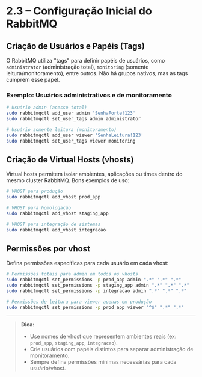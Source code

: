 # 2.3 – Configuração Inicial do RabbitMQ

## Criação de Usuários e Papéis (Tags)

O RabbitMQ utiliza "tags" para definir papéis de usuários, como `administrator` (administração total), `monitoring` (somente leitura/monitoramento), entre outros. Não há grupos nativos, mas as tags cumprem esse papel.

### Exemplo: Usuários administrativos e de monitoramento
```bash
# Usuário admin (acesso total)
sudo rabbitmqctl add_user admin 'SenhaForte!123'
sudo rabbitmqctl set_user_tags admin administrator

# Usuário somente leitura (monitoramento)
sudo rabbitmqctl add_user viewer 'SenhaLeitura!123'
sudo rabbitmqctl set_user_tags viewer monitoring
```

## Criação de Virtual Hosts (vhosts)

Virtual hosts permitem isolar ambientes, aplicações ou times dentro do mesmo cluster RabbitMQ. Bons exemplos de uso:

```bash
# VHOST para produção
sudo rabbitmqctl add_vhost prod_app

# VHOST para homologação
sudo rabbitmqctl add_vhost staging_app

# VHOST para integração de sistemas
sudo rabbitmqctl add_vhost integracao
```

## Permissões por vhost

Defina permissões específicas para cada usuário em cada vhost:

```bash
# Permissões totais para admin em todos os vhosts
sudo rabbitmqctl set_permissions -p prod_app admin ".*" ".*" ".*"
sudo rabbitmqctl set_permissions -p staging_app admin ".*" ".*" ".*"
sudo rabbitmqctl set_permissions -p integracao admin ".*" ".*" ".*"

# Permissões de leitura para viewer apenas em produção
sudo rabbitmqctl set_permissions -p prod_app viewer "^$" ".*" ".*"
```

---

> **Dica:**
> - Use nomes de vhost que representem ambientes reais (ex: `prod_app`, `staging_app`, `integracao`).
> - Crie usuários com papéis distintos para separar administração de monitoramento.
> - Sempre defina permissões mínimas necessárias para cada usuário/vhost.

